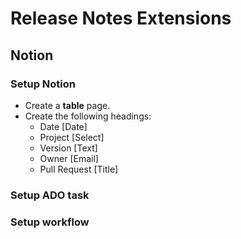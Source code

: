 # Release Notes Extensions
## Notion
### Setup Notion
* Create a **table** page.
* Create the following headings:
  * Date [Date]
  * Project [Select]
  * Version [Text]
  * Owner [Email]
  * Pull Request [Title]

### Setup ADO task

### Setup workflow